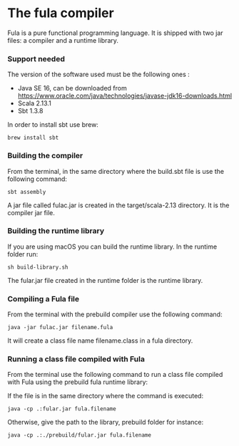 # The fula compiler

Fula is a pure functional programming language. It is shipped with two jar files: a compiler and a runtime library.

### Support needed

The version of the software used must be the following ones :

- Java SE 16, can be downloaded from https://www.oracle.com/java/technologies/javase-jdk16-downloads.html 
- Scala 2.13.1
- Sbt 1.3.8

In order to install sbt use brew:

```properties
brew install sbt
```  

### Building the compiler

From the terminal, in the same directory where the build.sbt file is use the following command:

```properties
sbt assembly
```  

A jar file called fulac.jar is created in the target/scala-2.13 directory. It is the compiler jar file.

### Building the runtime library

If you are using macOS you can build the runtime library. In the runtime folder run:

```properties
sh build-library.sh
```  

The fular.jar file created in the runtime folder is the runtime library.

### Compiling a Fula file

From the terminal with the prebuild compiler use the following command:

```properties
java -jar fulac.jar filename.fula
```

It will create a class file name filename.class in a fula directory.

### Running a class file compiled with Fula

From the terminal use the following command to run a class file compiled with Fula using the prebuild fula runtime library:

If the file is in the same directory where the command is executed:

```properties
java -cp .:fular.jar fula.filename
```

Otherwise, give the path to the library, prebuild folder for instance:

```properties
java -cp .:./prebuild/fular.jar fula.filename
```
